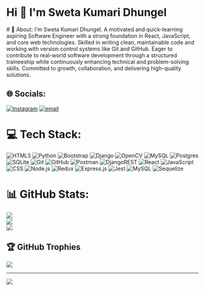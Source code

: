 <h1>Hi 👋 I'm Sweta Kumari Dhungel</h1>
# 💫 About:
I'm Sweta Kumari Dhungel. A motivated and quick-learning aspiring Software Engineer with a strong foundation in React, JavaScript, and core web technologies. Skilled in writing clean, maintainable code and working with version control systems like Git and GitHub. Eager to contribute to real-world software development through a structured traineeship while continuously enhancing technical and problem-solving skills. Committed to growth, collaboration, and delivering high-quality solutions.


## 🌐 Socials:
[![Instagram](https://img.shields.io/badge/Instagram-%23E4405F.svg?logo=Instagram&logoColor=white)](https://instagram.com/swetadhungel3) [![email](https://img.shields.io/badge/Email-D14836?logo=gmail&logoColor=white)](mailto:sweet.dhungel@gmail.com) 

# 💻 Tech Stack:
![HTML5](https://img.shields.io/badge/html5-%23E34F26.svg?style=for-the-badge&logo=html5&logoColor=white) ![Python](https://img.shields.io/badge/python-3670A0?style=for-the-badge&logo=python&logoColor=ffdd54) ![Bootstrap](https://img.shields.io/badge/bootstrap-%238511FA.svg?style=for-the-badge&logo=bootstrap&logoColor=white) ![Django](https://img.shields.io/badge/django-%23092E20.svg?style=for-the-badge&logo=django&logoColor=white) ![OpenCV](https://img.shields.io/badge/opencv-%23white.svg?style=for-the-badge&logo=opencv&logoColor=white) ![MySQL](https://img.shields.io/badge/mysql-4479A1.svg?style=for-the-badge&logo=mysql&logoColor=white) ![Postgres](https://img.shields.io/badge/postgres-%23316192.svg?style=for-the-badge&logo=postgresql&logoColor=white) ![SQLite](https://img.shields.io/badge/sqlite-%2307405e.svg?style=for-the-badge&logo=sqlite&logoColor=white) ![Git](https://img.shields.io/badge/git-%23F05033.svg?style=for-the-badge&logo=git&logoColor=white) ![GitHub](https://img.shields.io/badge/github-%23121011.svg?style=for-the-badge&logo=github&logoColor=white) ![Postman](https://img.shields.io/badge/Postman-FF6C37?style=for-the-badge&logo=postman&logoColor=white) ![DjangoREST](https://img.shields.io/badge/DJANGO-REST-ff1709?style=for-the-badge&logo=django&logoColor=white&color=ff1709&labelColor=gray) ![React](https://img.shields.io/badge/React-61DAFB?style=for-the-badge&logo=react&logoColor=white) ![JavaScript](https://img.shields.io/badge/JavaScript-F7DF1E?style=for-the-badge&logo=javascript&logoColor=black)
 ![CSS](https://img.shields.io/badge/CSS-1572B6?style=for-the-badge&logo=css3&logoColor=white) ![Node.js](https://img.shields.io/badge/Node.js-339933?style=for-the-badge&logo=nodedotjs&logoColor=white) ![Redux](https://img.shields.io/badge/Redux-764ABC?style=for-the-badge&logo=redux&logoColor=white) ![Express.js](https://img.shields.io/badge/Express.js-000000?style=for-the-badge&logo=express&logoColor=white) ![Jest](https://img.shields.io/badge/Jest-C21325?style=for-the-badge&logo=jest&logoColor=white) ![MySQL](https://img.shields.io/badge/MySQL-4479A1?style=for-the-badge&logo=mysql&logoColor=white) ![Sequelize](https://img.shields.io/badge/Sequelize-52B0E7?style=for-the-badge&logo=sequelize&logoColor=white) 




# 📊 GitHub Stats:
![](https://github-readme-stats.vercel.app/api?username=sweta2244&theme=synthwave&hide_border=false&include_all_commits=false&count_private=false)<br/>
![](https://github-readme-streak-stats.herokuapp.com/?user=sweta2244&theme=synthwave&hide_border=false)<br/>
![](https://github-readme-stats.vercel.app/api/top-langs/?username=sweta2244&theme=synthwave&hide_border=false&include_all_commits=false&count_private=false&layout=compact)

## 🏆 GitHub Trophies
![](https://github-profile-trophy.vercel.app/?username=sweta2244&theme=radical&no-frame=false&no-bg=true&margin-w=4)

---
[![](https://visitcount.itsvg.in/api?id=sweta2244&icon=0&color=0)](https://visitcount.itsvg.in)

<!-- Proudly created with GPRM ( https://gprm.itsvg.in ) -->

